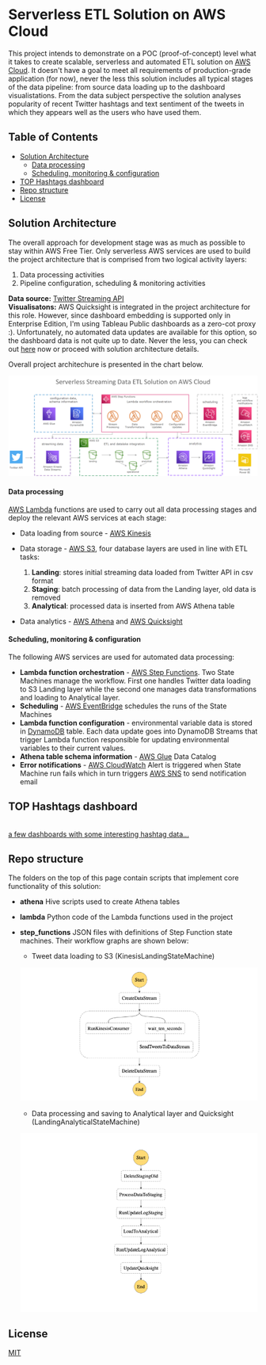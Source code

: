 # Serverless ETL Solution on AWS Cloud

This project intends to demonstrate on a POC (proof-of-concept) level what it takes to create scalable, serverless and automated ETL solution on [AWS Cloud](https://aws.amazon.com).
It doesn't have a goal to meet all requirements of production-grade application (for now), never the less this solution includes all typical stages of the data pipeline: from source data loading up to the dashboard visualistations.
From the data subject perspective the solution analyses popularity of recent Twitter hashtags and text sentiment of the tweets in which they appears well as the users who have used them.   
## Table of Contents
  * [Solution Architecture](#solution-architecture)
      - [Data processing](#data-processing)
      - [Scheduling, monitoring & configuration](#scheduling--monitoring---configuration)
  * [TOP Hashtags dashboard](#top-hashtags-dashboard)
  * [Repo structure](#repo-structure)
  * [License](#license)




## Solution Architecture
The overall approach for development stage was as much as possible to stay within AWS Free Tier. 
Only serverless AWS services are used to build the project architecture that is comprised from two logical activity layers: 
  1. Data processing activities
  2. Pipeline configuration, scheduling & monitoring activities
  
**Data source:** [Twitter Streaming API](https://developer.twitter.com/en/docs/tutorials/consuming-streaming-data) \
**Visualisatons:** AWS Quicksight is integrated in the project architecture for this role. However, since dashboard embedding is supported only in Enterprise Edition, I'm using Tableau Public dashboards as a zero-cot proxy :).  Unfortunately, no automated data updates are available for this option, so the dashboard data is not quite up to date. Never the less, you can check out [here](https://public.tableau.com/profile/sergejs1574#!/vizhome/hashtag_data/top_sentiment) now or proceed with solution architecture details.


Overall project architechure is presented in the chart below.

![serverless-etl-architecture](https://github.com/serge2020/serverless_etl/blob/master/twitter-etl_architecture.png)

#### Data processing

[AWS Lambda](https://aws.amazon.com/lambda/) functions are used to carry out all data processing stages and deploy the relevant AWS services at each stage:
* Data loading from source - [AWS Kinesis](https://aws.amazon.com/kinesis/)
* Data storage - [AWS S3](https://aws.amazon.com/s3/), four database layers are used in line with ETL tasks:
  1. **Landing**: stores initial streaming data loaded from Twitter API in csv format
  2. **Staging**: batch processing of data from the Landing layer, old data is removed
  3. **Analytical**: processed data is inserted from AWS Athena table  
    
* Data analytics - [AWS Athena](https://aws.amazon.com/athena/) and [AWS Quicksight](https://aws.amazon.com/quicksight/)

#### Scheduling, monitoring & configuration
The following AWS services are used for automated data processing:
* **Lambda function orchestration** - [AWS Step Functions](https://aws.amazon.com/step-functions/). Two State Machines manage the workflow. First one handles Twitter data loading to S3 Landing layer while the second one manages data transformations and loading to Analytical layer.
* **Scheduling** - [AWS EventBridge](https://aws.amazon.com/eventbridge/) schedules the runs of the State Machines
* **Lambda function configuration** - environmental variable data is stored in [DynamoDB](https://aws.amazon.com/dynamodb/) table. Each data update goes into DynamoDB Streams that trigger Lambda function responsible for updating environmental variables to their current values.
* **Athena table schema information** - [AWS Glue](https://aws.amazon.com/glue/) Data Catalog
* **Error notifications** - [AWS CloudWatch](https://aws.amazon.com/cloudwatch/) Alert is triggered when State Machine run fails which in turn triggers [AWS SNS](https://aws.amazon.com/sns/) to send notification email


## TOP Hashtags dashboard
\
[a few dashboards with some interesting hashtag data...](https://public.tableau.com/profile/sergejs1574#!/vizhome/hashtag_data/top_sentiment)

## Repo structure

The folders on the top of this page contain scripts that implement core functionality of this solution:
* **athena** Hive scripts used to create Athena tables
* **lambda** Python code of the Lambda functions used in the project
* **step_functions** JSON files with definitions of Step Function state machines. Their workflow graphs are shown below:
  * Tweet data loading to S3 (KinesisLandingStateMachine)
  
  ![KinesisLandingStateMachine](https://github.com/serge2020/serverless_etl/blob/master/twitter-etl_sf-graph.png)
  * Data processing and saving to Analytical layer and Quicksight (LandingAnalyticalStateMachine)
  
  ![LandingAnalyticalStateMachine](https://github.com/serge2020/serverless_etl/blob/master/hashtags-proc_sf-graph.png)

## License
[MIT](https://choosealicense.com/licenses/mit/)
